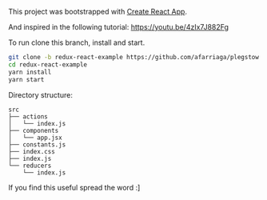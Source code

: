 This project was bootstrapped with [Create React App](https://github.com/facebookincubator/create-react-app).

And inspired in the following tutorial: https://youtu.be/4zIx7J882Fg

To run clone this branch, install and start.

```bash
git clone -b redux-react-example https://github.com/afarriaga/plegstow.git redux-react-example
cd redux-react-example
yarn install
yarn start
```

Directory structure:

```
src
├── actions
│   └── index.js
├── components
│   └── app.jsx
├── constants.js
├── index.css
├── index.js
└── reducers
    └── index.js
```

If you find this useful spread the word :]
